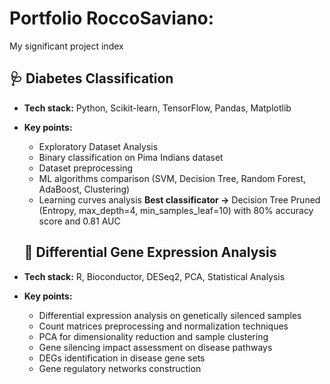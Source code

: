 # Portfolio RoccoSaviano:
My significant project index

## 🩺 Diabetes Classification
- **Tech stack:** Python, Scikit-learn, TensorFlow, Pandas, Matplotlib
- **Key points:**
  - Exploratory Dataset Analysis 
  - Binary classification on Pima Indians dataset
  - Dataset preprocessing 
  - ML algorithms comparison (SVM, Decision Tree, Random Forest, AdaBoost, Clustering)
  - Learning curves analysis
  **Best classificator ->** Decision Tree Pruned (Entropy, max_depth=4, min_samples_leaf=10) with 80% accuracy score and 0.81 AUC 
 
  ## 🧬 Differential Gene Expression Analysis
- **Tech stack:** R, Bioconductor, DESeq2, PCA, Statistical Analysis
- **Key points:**
  - Differential expression analysis on genetically silenced samples
  - Count matrices preprocessing and normalization techniques
  - PCA for dimensionality reduction and sample clustering
  - Gene silencing impact assessment on disease pathways
  - DEGs identification in disease gene sets
  - Gene regulatory networks construction

